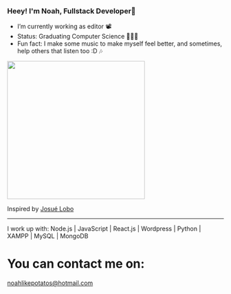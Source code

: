 ### Heey! I'm Noah, Fullstack Developer🌱


- I’m currently working as editor 📽
- Status: Graduating Computer Science 👨🏻‍💻
- Fun fact: I make some music to make myself feel better, and sometimes, help others that listen too :D 🎶

<img width="320px" src="https://github-readme-stats.vercel.app/api/top-langs/?username=Solamento02&layout=compact&langs_count=7&theme=panda" />
<p>Inspired by <a href="https://github.com/RoyMusthang">Josué Lobo</a></p>

<hr>
I work up with: Node.js | JavaScript | React.js | Wordpress | Python | XAMPP | MySQL | MongoDB
</hr>

# You can contact me on:

<a target="_blank" href="mailto:noahlikepotatos@hotmail.com">noahlikepotatos@hotmail.com</a>

